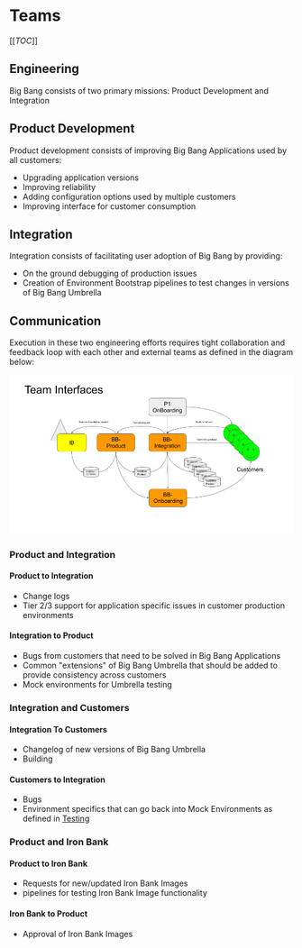 # Teams

[[_TOC_]]

## Engineering

Big Bang consists of two primary missions: Product Development and Integration

## Product Development

Product development consists of improving Big Bang Applications used by all customers:

* Upgrading application versions
* Improving reliability
* Adding configuration options used by multiple customers
* Improving interface for customer consumption

## Integration

Integration consists of facilitating user adoption of Big Bang by providing:

* On the ground debugging of production issues
* Creation of Environment Bootstrap pipelines to test changes in versions of Big Bang Umbrella

## Communication

Execution in these two engineering efforts requires tight collaboration and feedback loop with each other and external teams as defined in the diagram below:

![communication](imgs/communication.png)

### Product and Integration

#### Product to Integration

* Change logs
* Tier 2/3 support for application specific issues in customer production environments

#### Integration to Product

* Bugs from customers that need to be solved in Big Bang Applications
* Common "extensions" of Big Bang Umbrella that should be added to provide consistency across customers
* Mock environments for Umbrella testing

### Integration and Customers

#### Integration To Customers

* Changelog of new versions of Big Bang Umbrella
* Building

#### Customers to Integration

* Bugs
* Environment specifics that can go back into Mock Environments as defined in [Testing](Testing.md)

### Product and Iron Bank

#### Product to Iron Bank

* Requests for new/updated Iron Bank Images
* pipelines for testing Iron Bank Image functionality

#### Iron Bank to Product

* Approval of Iron Bank Images
